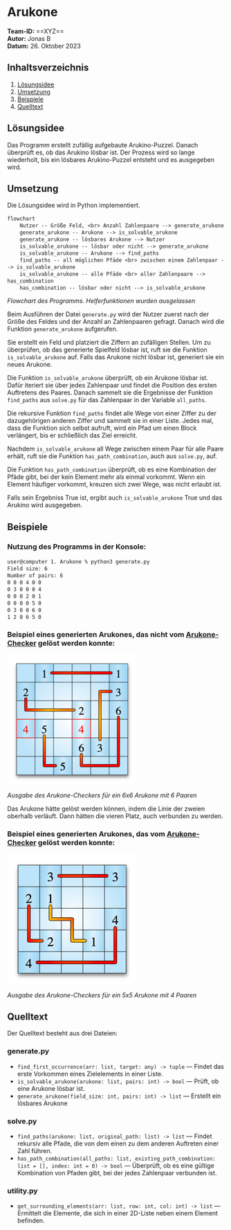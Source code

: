 # Arukone

**Team-ID:** ==XYZ== <br>
**Autor:** Jonas B <br>
**Datum:** 26. Oktober 2023

## Inhaltsverzeichnis

1. [Lösungsidee](#lösungsidee)
2. [Umsetzung](#umsetzung)
3. [Beispiele](#beispiele)
4. [Quelltext](#quelltext)

## Lösungsidee

Das Programm erstellt zufällig aufgebaute Arukino-Puzzel. Danach überprüft es, ob das Arukino lösbar ist. Der Prozess wird so lange wiederholt, bis ein lösbares Arukino-Puzzel entsteht und es ausgegeben wird.

## Umsetzung

Die Lösungsidee wird in Python implementiert.

```mermaid
flowchart
    Nutzer -- Größe Feld, <br> Anzahl Zahlenpaare --> generate_arukone
    generate_arukone -- Arukone --> is_solvable_arukone
    generate_arukone -- lösbares Arukone --> Nutzer
    is_solvable_arukone -- lösbar oder nicht --> generate_arukone
    is_solvable_arukone -- Arukone --> find_paths
    find_paths -- all möglichen Pfäde <br> zwischen einem Zahlenpaar --> is_solvable_arukone
    is_solvable_arukone -- alle Pfäde <br> aller Zahlenpaare --> has_combination
    has_combination -- lösbar oder nicht --> is_solvable_arukone
```
*Flowchart des Programms. Helferfunktionen wurden ausgelassen*

Beim Ausführen der Datei `generate.py` wird der Nutzer zuerst nach der Größe des Feldes und der Anzahl an Zahlenpaaren gefragt. Danach wird die Funktion `generate_arukone` aufgerufen.

Sie erstellt ein Feld und platziert die Ziffern an zufälligen Stellen. Um zu überprüfen, ob das generierte Spielfeld lösbar ist, ruft sie die Funktion `is_solvable_arukone` auf. Falls das Arukone nicht lösbar ist, generiert sie ein neues Arukone.

Die Funktion `is_solvable_arukone` überprüft,  ob ein Arukone lösbar ist. Dafür iteriert sie über jedes Zahlenpaar und findet die Position des ersten Auftretens des Paares. Danach sammelt sie die Ergebnisse der Funktion `find_paths` aus `solve.py` für das Zahlenpaar in der Variable `all_paths`.

Die rekursive Funktion `find_paths` findet alle Wege von einer Ziffer zu der dazugehörigen anderen Ziffer und sammelt sie in einer Liste. Jedes mal, dass die Funktion sich selbst aufruft, wird ein Pfad um einen Block verlängert, bis er schließlich das Ziel erreicht.

Nachdem `is_solvable_arukone` all Wege zwischen einem Paar für alle Paare erhält, ruft sie die Funktion `has_path_combination`, auch aus `solve.py`, auf.

Die Funktion `has_path_combination` überprüft, ob es eine Kombination der Pfäde gibt, bei der kein Element mehr als einmal vorkommt. Wenn ein Element häufiger vorkommt, kreuzen sich zwei Wege, was nicht erlaubt ist.

Falls sein Ergebniss True ist, ergibt auch `is_solvable_arukone` True und das Arukino wird ausgegeben.

## Beispiele

### Nutzung des Programms in der Konsole:

```
user@computer 1. Arukone % python3 generate.py
Field size: 6
Number of pairs: 6
0 0 0 4 0 0
0 3 0 0 0 4
0 0 0 2 0 1
0 0 0 0 5 0
0 3 0 0 6 0
1 2 0 6 5 0
```

### Beispiel eines generierten Arukones, das nicht vom [Arukone-Checker](https://www.arukone.bwinf.de/arukone) gelöst werden konnte:

<img src="examples/unsolved_6x6_arukone.png" width=300px alt="Unsolved 6x6 Arukone" />

*Ausgabe des Arukone-Checkers für ein 6x6 Arukone mit 6 Paaren*

Das Arukone hätte gelöst werden können, indem die Linie der zweien oberhalb verläuft. Dann hätten die vieren Platz, auch verbunden zu werden.

### Beispiel eines generierten Arukones, das vom [Arukone-Checker](https://www.arukone.bwinf.de/arukone) gelöst werden konnte:

<img src="examples/solved_5x5_arukone.png" width=300px alt="Solved 5x5 Arukone" />

*Ausgabe des Arukone-Checkers für ein 5x5 Arukone mit 4 Paaren*

## Quelltext

Der Quelltext besteht aus drei Dateien:

### generate.py

- `find_first_occurrence(arr: list, target: any) -> tuple` — Findet das erste Vorkommen eines Zielelements in einer Liste.
- `is_solvable_arukone(arukone: list, pairs: int) -> bool` — Prüft, ob eine Arukone lösbar ist.
- `generate_arukone(field_size: int, pairs: int) -> list` — Erstellt ein lösbares Arukone

### solve.py

- `find_paths(arukone: list, original_path: list) -> list` — Findet rekursiv alle Pfade, die von dem einen zu dem anderen Auftreten einer Zahl führen.
- `has_path_combination(all_paths: list, existing_path_combination: list = [], index: int = 0) -> bool` — Überprüft, ob es eine gültige Kombination von Pfaden gibt, bei der jedes Zahlenpaar verbunden ist.

### utility.py

- `get_surrounding_elements(arr: list, row: int, col: int) -> list` — Ermittelt die Elemente, die sich in einer 2D-Liste neben einem Element befinden.
